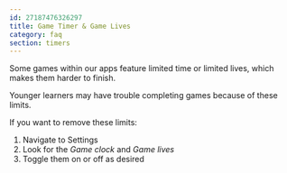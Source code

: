 ```yaml
---
id: 27187476326297
title: Game Timer & Game Lives
category: faq
section: timers
---
```


Some games within our apps feature limited time or limited lives, which makes them harder to finish.

Younger learners may have trouble completing games because of these limits. 

If you want to remove these limits:

1. Navigate to Settings  
2. Look for the _Game clock_ and _Game lives_
3. Toggle them on or off as desired